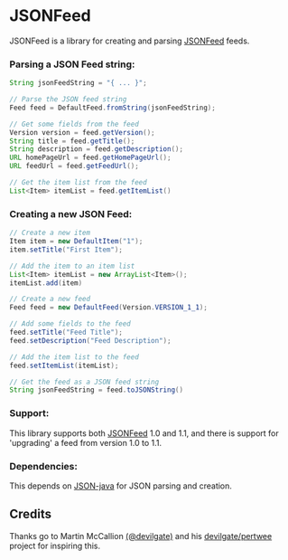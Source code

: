 # JSONFeed

JSONFeed is a library for creating and parsing [JSONFeed](https://jsonfeed.org/) feeds.


### Parsing a JSON Feed string:

```java
String jsonFeedString = "{ ... }";

// Parse the JSON feed string
Feed feed = DefaultFeed.fromString(jsonFeedString);

// Get some fields from the feed
Version version = feed.getVersion();
String title = feed.getTitle();
String description = feed.getDescription();
URL homePageUrl = feed.getHomePageUrl();
URL feedUrl = feed.getFeedUrl();

// Get the item list from the feed
List<Item> itemList = feed.getItemList()
```


### Creating a new JSON Feed:

```java
// Create a new item
Item item = new DefaultItem("1");
item.setTitle("First Item");

// Add the item to an item list
List<Item> itemList = new ArrayList<Item>();
itemList.add(item)

// Create a new feed
Feed feed = new DefaultFeed(Version.VERSION_1_1);

// Add some fields to the feed
feed.setTitle("Feed Title");
feed.setDescription("Feed Description");

// Add the item list to the feed
feed.setItemList(itemList);

// Get the feed as a JSON feed string
String jsonFeedString = feed.toJSONString()
```


### Support:

This library supports both [JSONFeed](https://jsonfeed.org/) 1.0 and 1.1, and there is support for 'upgrading' a feed from version 1.0 to 1.1.



### Dependencies:

This depends on [JSON-java](https://github.com/stleary/JSON-java) for JSON parsing and creation.



## Credits

Thanks go to Martin McCallion [(@devilgate)](https://github.com/devilgate) and his [devilgate/pertwee](https://github.com/devilgate/pertwee) project for inspiring this.

